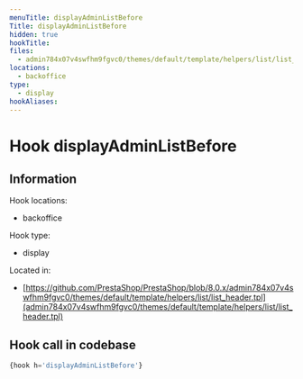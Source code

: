 ```yaml
---
menuTitle: displayAdminListBefore
Title: displayAdminListBefore
hidden: true
hookTitle: 
files:
  - admin784x07v4swfhm9fgvc0/themes/default/template/helpers/list/list_header.tpl
locations:
  - backoffice
type:
  - display
hookAliases:
---
```


# Hook displayAdminListBefore

## Information

Hook locations: 
  - backoffice

Hook type: 
  - display

Located in: 
  - [https://github.com/PrestaShop/PrestaShop/blob/8.0.x/admin784x07v4swfhm9fgvc0/themes/default/template/helpers/list/list_header.tpl](admin784x07v4swfhm9fgvc0/themes/default/template/helpers/list/list_header.tpl)

## Hook call in codebase

```php
{hook h='displayAdminListBefore'}
```
